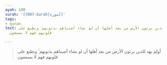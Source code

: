 ```yaml
---
ayah: 100
surah: '[[007-Surah|سورة]]'
tags:
- quran
text: أولم يهد للذين يرثون الأرض من بعد أهلها أن لو نشاء أصبناهم بذنوبهم ۚ ونطبع على
  قلوبهم فهم لا يسمعون

---
```

> أولم يهد للذين يرثون الأرض من بعد أهلها أن لو نشاء أصبناهم بذنوبهم ۚ ونطبع على قلوبهم فهم لا يسمعون
